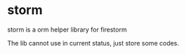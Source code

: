 # storm

storm is a orm helper library for firestorm

The lib cannot use in current status, just store some codes.
